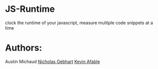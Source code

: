 # JS-Runtime

clock the runtime of your javascript, measure multiple code snippets at a time

# Authors:

Austin Michaud
[Nicholas Gebhart](https://github.com/gebhartn)
[Kevin Afable](https://github.com/Vyraal1)

